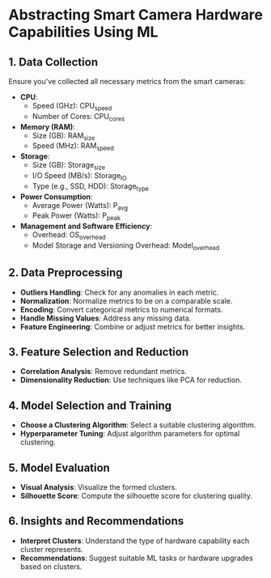 # Abstracting Smart Camera Hardware Capabilities Using ML

## 1. Data Collection

Ensure you've collected all necessary metrics from the smart cameras:

- **CPU**: 
  - Speed (GHz): CPU<sub>speed</sub>
  - Number of Cores: CPU<sub>cores</sub>
- **Memory (RAM)**:
  - Size (GB): RAM<sub>size</sub>
  - Speed (MHz): RAM<sub>speed</sub>
- **Storage**:
  - Size (GB): Storage<sub>size</sub>
  - I/O Speed (MB/s): Storage<sub>IO</sub>
  - Type (e.g., SSD, HDD): Storage<sub>type</sub>
- **Power Consumption**:
  - Average Power (Watts): P<sub>avg</sub>
  - Peak Power (Watts): P<sub>peak</sub>
- **Management and Software Efficiency**: 
  - Overhead: OS<sub>overhead</sub>
  - Model Storage and Versioning Overhead: Model<sub>overhead</sub>

## 2. Data Preprocessing

- **Outliers Handling**: Check for any anomalies in each metric.
- **Normalization**: Normalize metrics to be on a comparable scale.
- **Encoding**: Convert categorical metrics to numerical formats.
- **Handle Missing Values**: Address any missing data.
- **Feature Engineering**: Combine or adjust metrics for better insights.

## 3. Feature Selection and Reduction

- **Correlation Analysis**: Remove redundant metrics.
- **Dimensionality Reduction**: Use techniques like PCA for reduction.

## 4. Model Selection and Training

- **Choose a Clustering Algorithm**: Select a suitable clustering algorithm.
- **Hyperparameter Tuning**: Adjust algorithm parameters for optimal clustering.

## 5. Model Evaluation

- **Visual Analysis**: Visualize the formed clusters.
- **Silhouette Score**: Compute the silhouette score for clustering quality.

## 6. Insights and Recommendations

- **Interpret Clusters**: Understand the type of hardware capability each cluster represents.
- **Recommendations**: Suggest suitable ML tasks or hardware upgrades based on clusters.
